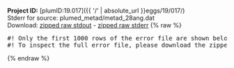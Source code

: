 **Project ID:** [plumID:19.017]({{ '/' | absolute_url }}eggs/19/017/)  
Stderr for source:  plumed_metad/metad_28ang.dat   
Download: [zipped raw stdout](metad_28ang.dat.plumed_master.stdout.txt.zip) - [zipped raw stderr](metad_28ang.dat.plumed_master.stderr.txt.zip) 
{% raw %}
<pre>
#! Only the first 1000 rows of the error file are shown below
#! To inspect the full error file, please download the zipped raw stderr file above
</pre>
{% endraw %}
